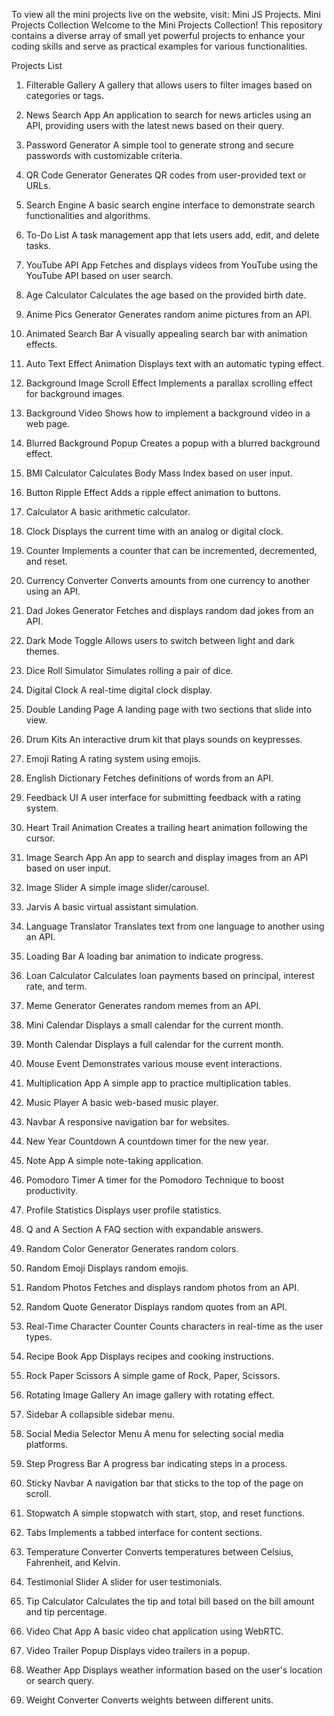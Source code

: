 To view all the mini projects live on the website, visit: Mini JS Projects.
Mini Projects Collection
Welcome to the Mini Projects Collection! This repository contains a diverse array of small yet powerful projects to enhance your coding skills and serve as practical examples for various functionalities.

Projects List
1. Filterable Gallery
A gallery that allows users to filter images based on categories or tags.

2. News Search App
An application to search for news articles using an API, providing users with the latest news based on their query.

3. Password Generator
A simple tool to generate strong and secure passwords with customizable criteria.

4. QR Code Generator
Generates QR codes from user-provided text or URLs.

5. Search Engine
A basic search engine interface to demonstrate search functionalities and algorithms.

6. To-Do List
A task management app that lets users add, edit, and delete tasks.

7. YouTube API App
Fetches and displays videos from YouTube using the YouTube API based on user search.

8. Age Calculator
Calculates the age based on the provided birth date.

9. Anime Pics Generator
Generates random anime pictures from an API.

10. Animated Search Bar
A visually appealing search bar with animation effects.

11. Auto Text Effect Animation
Displays text with an automatic typing effect.

12. Background Image Scroll Effect
Implements a parallax scrolling effect for background images.

13. Background Video
Shows how to implement a background video in a web page.

14. Blurred Background Popup
Creates a popup with a blurred background effect.

15. BMI Calculator
Calculates Body Mass Index based on user input.

16. Button Ripple Effect
Adds a ripple effect animation to buttons.

17. Calculator
A basic arithmetic calculator.

18. Clock
Displays the current time with an analog or digital clock.

19. Counter
Implements a counter that can be incremented, decremented, and reset.

20. Currency Converter
Converts amounts from one currency to another using an API.

21. Dad Jokes Generator
Fetches and displays random dad jokes from an API.

22. Dark Mode Toggle
Allows users to switch between light and dark themes.

23. Dice Roll Simulator
Simulates rolling a pair of dice.

24. Digital Clock
A real-time digital clock display.

25. Double Landing Page
A landing page with two sections that slide into view.

26. Drum Kits
An interactive drum kit that plays sounds on keypresses.

27. Emoji Rating
A rating system using emojis.

28. English Dictionary
Fetches definitions of words from an API.

29. Feedback UI
A user interface for submitting feedback with a rating system.

30. Heart Trail Animation
Creates a trailing heart animation following the cursor.

31. Image Search App
An app to search and display images from an API based on user input.

32. Image Slider
A simple image slider/carousel.

33. Jarvis
A basic virtual assistant simulation.

34. Language Translator
Translates text from one language to another using an API.

35. Loading Bar
A loading bar animation to indicate progress.

36. Loan Calculator
Calculates loan payments based on principal, interest rate, and term.

37. Meme Generator
Generates random memes from an API.

38. Mini Calendar
Displays a small calendar for the current month.

39. Month Calendar
Displays a full calendar for the current month.

40. Mouse Event
Demonstrates various mouse event interactions.

41. Multiplication App
A simple app to practice multiplication tables.

42. Music Player
A basic web-based music player.

43. Navbar
A responsive navigation bar for websites.

44. New Year Countdown
A countdown timer for the new year.

45. Note App
A simple note-taking application.

46. Pomodoro Timer
A timer for the Pomodoro Technique to boost productivity.

47. Profile Statistics
Displays user profile statistics.

48. Q and A Section
A FAQ section with expandable answers.

49. Random Color Generator
Generates random colors.

50. Random Emoji
Displays random emojis.

51. Random Photos
Fetches and displays random photos from an API.

52. Random Quote Generator
Displays random quotes from an API.

53. Real-Time Character Counter
Counts characters in real-time as the user types.

54. Recipe Book App
Displays recipes and cooking instructions.

55. Rock Paper Scissors
A simple game of Rock, Paper, Scissors.

56. Rotating Image Gallery
An image gallery with rotating effect.

57. Sidebar
A collapsible sidebar menu.

58. Social Media Selector Menu
A menu for selecting social media platforms.

59. Step Progress Bar
A progress bar indicating steps in a process.

60. Sticky Navbar
A navigation bar that sticks to the top of the page on scroll.

61. Stopwatch
A simple stopwatch with start, stop, and reset functions.

62. Tabs
Implements a tabbed interface for content sections.

63. Temperature Converter
Converts temperatures between Celsius, Fahrenheit, and Kelvin.

64. Testimonial Slider
A slider for user testimonials.

65. Tip Calculator
Calculates the tip and total bill based on the bill amount and tip percentage.

66. Video Chat App
A basic video chat application using WebRTC.

67. Video Trailer Popup
Displays video trailers in a popup.

68. Weather App
Displays weather information based on the user's location or search query.

69. Weight Converter
Converts weights between different units.
